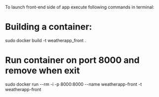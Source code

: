 To launch front-end side of app execute following commands in terminal:
# Building a container:
 sudo docker build -t weatherapp_front .
# Run container on port 8000 and remove when exit
 sudo docker run --rm -i -p 8000:8000 --name weatherapp-front -t weatherapp-front
